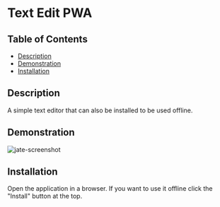 # Text Edit PWA

## Table of Contents

- [Description](#description)
- [Demonstration](#demonstration)
- [Installation](#installation)

## Description

A simple text editor that can also be installed to be used offline.

## Demonstration
![jate-screenshot](https://github.com/rismahjo/textEditPWA/assets/113956697/910c8eae-fe1a-4f69-9e95-c63b0909c01b)

## Installation

Open the application in a browser. If you want to use it offline click the "Install" button at the top.
